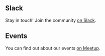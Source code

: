 ## Slack

Stay in touch! Join the community [on Slack]( https://join.slack.com/t/heroku-ugs/shared_invite/enQtNzA5NDcwNjc1NzQ4LWI4NjAxMTNlYzI4YWNlZGE1YjM2NDllM2VhZTU0ODljMmM1MTcxNmI4NzkyMzVhZjA1MGUwZDk4NmVlMzUxZjE).

## Events

You can find out about our events [on Meetup](https://www.meetup.com/heroku-user-group-sydney/).
